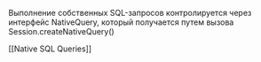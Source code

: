 
Выполнение собственных SQL-запросов контролируется через интерфейс NativeQuery, который получается путем вызова Session.createNativeQuery()

[[Native SQL Queries]]